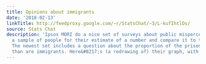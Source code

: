 ```yaml
---
title: Opinions about immigrants
date: '2018-02-13'
linkTitle: http://feedproxy.google.com/~r/StatsChat/~3/L-kufIhtlDs/
source: Stats Chat
description: 'Ipsos MORI do a nice set of surveys about public misperceptions: ask
  a sample of people for their estimate of a number and compare it to the actual value.
  The newest set includes a question about the proportion of the prison population
  than are immigrants. Here&#8217;s (a redrawing of) their graph, with NZ in all [&#8230;]'
---
```


